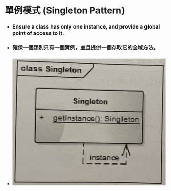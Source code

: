 單例模式 (Singleton Pattern)
=====
* ### Ensure a class has only one instance, and provide a global point of access to it.
* ### 確保一個類別只有一個實例，並且提供一個存取它的全域方法。
* ### ![image](https://raw.githubusercontent.com/GitHub-WeiChiang/main/master/DesignPatterns/Python/%E5%96%AE%E4%BE%8B%E6%A8%A1%E5%BC%8F%20(Singleton%20Pattern)/%E5%96%AE%E4%BE%8B%E6%A8%A1%E5%BC%8F.jpg)
